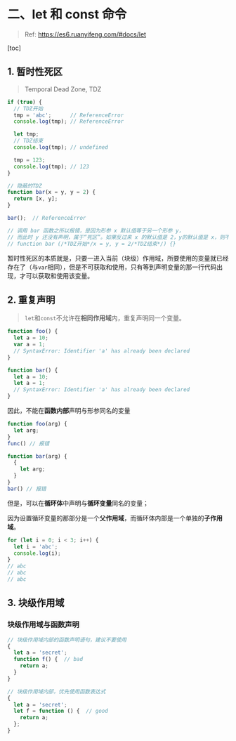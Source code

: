 # 二、let 和 const 命令

> Ref: https://es6.ruanyifeng.com/#docs/let

[toc]

## 1. 暂时性死区
> Temporal Dead Zone, TDZ

```js
if (true) {
  // TDZ开始
  tmp = 'abc';      // ReferenceError
  console.log(tmp); // ReferenceError

  let tmp;
  // TDZ结束
  console.log(tmp); // undefined

  tmp = 123;
  console.log(tmp); // 123
}
```

```js
// 隐蔽的TDZ
function bar(x = y, y = 2) {
  return [x, y];
}

bar();  // ReferenceError

// 调用 bar 函数之所以报错，是因为形参 x 默认值等于另一个形参 y，
// 而此时 y 还没有声明，属于“死区”。如果反过来 x 的默认值是 2，y的默认值是 x，则不会报错。
// function bar (/*TDZ开始*/x = y, y = 2/*TDZ结束*/) {}
```

暂时性死区的本质就是，只要一进入当前（块级）作用域，所要使用的变量就已经存在了（与`var`相同），但是不可获取和使用，只有等到声明变量的那一行代码出现，才可以获取和使用该变量。

## 2. 重复声明

> `let`和`const`不允许在**相同作用域**内，重复声明同一个变量。

```js
function foo() {
  let a = 10;
  var a = 1;
  // SyntaxError: Identifier 'a' has already been declared
}

function bar() {
  let a = 10;
  let a = 1;
  // SyntaxError: Identifier 'a' has already been declared
}
```

因此，不能在**函数内部**声明与形参同名的变量

```js
function foo(arg) {
  let arg;
}
func() // 报错

function bar(arg) {
  {
    let arg;
  }
}
bar() // 报错
```

但是，可以在**循环体**中声明与**循环变量**同名的变量；

因为设置循环变量的那部分是一个**父作用域**，而循环体内部是一个单独的**子作用域**。

```js
for (let i = 0; i < 3; i++) {
  let i = 'abc';
  console.log(i);
}
// abc
// abc
// abc
```

## 3. 块级作用域

### 块级作用域与函数声明

```js
// 块级作用域内部的函数声明语句，建议不要使用
{
  let a = 'secret';
  function f() {  // bad
    return a;
  }
}

// 块级作用域内部，优先使用函数表达式
{
  let a = 'secret';
  let f = function () {  // good
    return a;
  };
}
```
